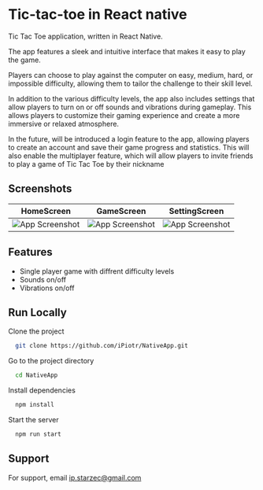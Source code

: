 
# Tic-tac-toe in React native

Tic Tac Toe application, written in React Native.

The app features a sleek and intuitive interface that makes it easy to play the game.

Players can choose to play against the computer on easy, medium, hard, or impossible difficulty, allowing them to tailor the challenge to their skill level.

In addition to the various difficulty levels, the app also includes settings that allow players to turn on or off sounds and vibrations during gameplay. This allows players to customize their gaming experience and create a more immersive or relaxed atmosphere.

In the future, will be introduced a login feature to the app, allowing players to create an account and save their game progress and statistics. This will also enable the multiplayer feature, which will allow players to invite friends to play a game of Tic Tac Toe by their nickname

## Screenshots


HomeScreen             |  GameScreen | SettingScreen
:-------------------------:|:-------------------------:|:-------------------------:
![App Screenshot](https://i.imgur.com/ANk4fT2.png)  |  ![App Screenshot](https://i.imgur.com/SDPvcyu.png) | ![App Screenshot](https://i.imgur.com/zchIhTO.png)

## Features

- Single player game with diffrent difficulty levels
- Sounds on/off
- Vibrations on/off


## Run Locally

Clone the project

```bash
  git clone https://github.com/iPiotr/NativeApp.git
```

Go to the project directory

```bash
  cd NativeApp
```

Install dependencies

```bash
  npm install
```

Start the server

```bash
  npm run start
```


## Support

For support, email ip.starzec@gmail.com

